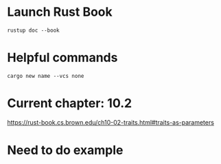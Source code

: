 # Launch Rust Book

`rustup doc --book`

# Helpful commands

`cargo new name --vcs none`

# Current chapter: 10.2

https://rust-book.cs.brown.edu/ch10-02-traits.html#traits-as-parameters

# Need to do example
